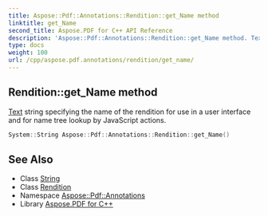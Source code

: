 ```yaml
---
title: Aspose::Pdf::Annotations::Rendition::get_Name method
linktitle: get_Name
second_title: Aspose.PDF for C++ API Reference
description: 'Aspose::Pdf::Annotations::Rendition::get_Name method. Text string specifying the name of the rendition for use in a user interface and for name tree lookup by JavaScript actions in C++.'
type: docs
weight: 100
url: /cpp/aspose.pdf.annotations/rendition/get_name/
---
```

## Rendition::get_Name method


[Text](../../../aspose.pdf.text/) string specifying the name of the rendition for use in a user interface and for name tree lookup by JavaScript actions.

```cpp
System::String Aspose::Pdf::Annotations::Rendition::get_Name()
```

## See Also

* Class [String](../../../system/string/)
* Class [Rendition](../)
* Namespace [Aspose::Pdf::Annotations](../../)
* Library [Aspose.PDF for C++](../../../)
